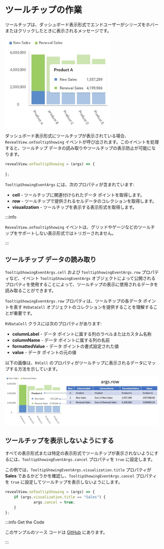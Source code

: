 # ツールチップの作業

ツールチップは、ダッシュボード表示形式でエンドユーザーがシリーズをホバーまたはクリックしたときに表示されるメッセージです。

![](images/tooltips.jpg)

ダッシュボード表示形式にツールチップが表示されている場合、`RevealView.onTooltipShowing` イベントが呼び出されます。このイベントを処理すると、ツールチップ データの読み取りやツールチップの表示防止が可能になります。

```javascript
revealView.onTooltipShowing = (args) => {

};
```

`TooltipShowingEventArgs` には、次のプロパティが含まれています:
- **cell** - ツールチップに関連付けられたデータ ポイントを取得します。
- **row** - ツールチップで提供されるセルデータのコレクションを取得します。
- **visualization** - ツールチップを表示する表示形式を取得します。

:::info

`RevealView.onTooltipShowing` イベントは、グリッドやゲージなどのツールチップをサポートしない表示形式ではトリガーされません。

:::

## ツールチップ データの読み取り

`TooltipShowingEventArgs.cell` および `TooltipShowingEventArgs.row` プロパティなど、イベント `TooltipShowingEventArgs` オブジェクトによって公開されるプロパティを使用することによって、ツールチップの表示に使用されるデータを読み取ることができます。

`TooltipShowingEventArgs.row` プロパティは、ツールチップの各データ ポイントを表す `RVDataCell` オブジェクトのコレクションを提供することを理解することが重要です。

`RVDataCell` クラスには次のプロパティがあります:
- **columnLabel** - データ ポイントに属する列のラベルまたはカスタム名称
- **columnName** - データ ポイントに属する列の名前
- **formattedValue** - データ ポイントの書式設定された値
- **value** - データ ポイントの元の値

以下の画像は、`RVCell` のプロパティがツールチップに表示されるデータにマップする方法を示しています。

![](images/tooltips-row-property.jpg)

## ツールチップを表示しないようにする
すべての表示形式または特定の表示形式でツールチップが表示されないようにするには、`TooltipShowingEventArgs.cancel` プロパティを `true` に設定します。

この例では、`TooltipShowingEventArgs.visualization.title` プロパティが **Sales** であるかどうかを確認し、`TooltipShowingEventArgs.cancel` プロパティを `true` に設定してツールチップを表示しないようにします。

```javascript
revealView.onTooltipShowing = (args) => {
    if (args.visualization.title == "Sales") {
             args.cancel = true;
    }
};
```

:::info Get the Code

このサンプルのソース コードは [GitHub](https://github.com/RevealBi/sdk-samples-javascript/tree/main/Tooltips) にあります。

:::

